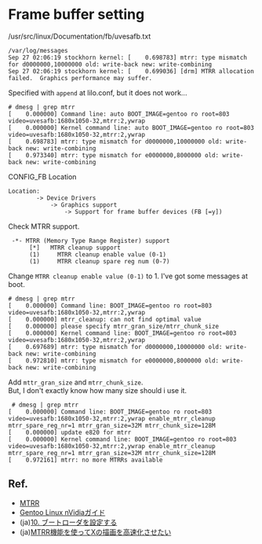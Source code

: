 
# Frame buffer setting

/usr/src/linux/Documentation/fb/uvesafb.txt


```
/var/log/messages
Sep 27 02:06:19 stockhorn kernel: [    0.698783] mtrr: type mismatch for d0000000,10000000 old: write-back new: write-combining
Sep 27 02:06:19 stockhorn kernel: [    0.699036] [drm] MTRR allocation failed.  Graphics performance may suffer.
```

Specified with `append` at lilo.conf, but it does not work...

```
# dmesg | grep mtrr
[    0.000000] Command line: auto BOOT_IMAGE=gentoo ro root=803 video=uvesafb:1680x1050-32,mtrr:2,ywrap
[    0.000000] Kernel command line: auto BOOT_IMAGE=gentoo ro root=803 video=uvesafb:1680x1050-32,mtrr:2,ywrap
[    0.698783] mtrr: type mismatch for d0000000,10000000 old: write-back new: write-combining
[    0.973340] mtrr: type mismatch for e0000000,8000000 old: write-back new: write-combining
```

CONFIG_FB Location

```
Location:
        -> Device Drivers
            -> Graphics support
                -> Support for frame buffer devices (FB [=y])
```

Check MTRR support.

```
 -*- MTRR (Memory Type Range Register) support
      [*]   MTRR cleanup support
      (1)     MTRR cleanup enable value (0-1)
      (1)     MTRR cleanup spare reg num (0-7)
```

Change `MTRR cleanup enable value (0-1)` to 1.
I've got some messages at boot.

```
# dmesg | grep mtrr
[    0.000000] Command line: BOOT_IMAGE=gentoo ro root=803 video=uvesafb:1680x1050-32,mtrr:2,ywrap
[    0.000000] mtrr_cleanup: can not find optimal value
[    0.000000] please specify mtrr_gran_size/mtrr_chunk_size
[    0.000000] Kernel command line: BOOT_IMAGE=gentoo ro root=803 video=uvesafb:1680x1050-32,mtrr:2,ywrap
[    0.697689] mtrr: type mismatch for d0000000,10000000 old: write-back new: write-combining
[    0.972810] mtrr: type mismatch for e0000000,8000000 old: write-back new: write-combining
```

Add `mttr_gran_size` and `mtrr_chunk_size`.  
But, I don't exactly know how many size should i use it.

```
 # dmesg | grep mtrr
[    0.000000] Command line: BOOT_IMAGE=gentoo ro root=803 video=uvesafb:1680x1050-32,mtrr:2,ywrap enable_mtrr_cleanup mtrr_spare_reg_nr=1 mtrr_gran_size=32M mtrr_chunk_size=128M
[    0.000000] update e820 for mtrr
[    0.000000] Kernel command line: BOOT_IMAGE=gentoo ro root=803 video=uvesafb:1680x1050-32,mtrr:2,ywrap enable_mtrr_cleanup mtrr_spare_reg_nr=1 mtrr_gran_size=32M mtrr_chunk_size=128M
[    0.972161] mtrr: no more MTRRs available
```

## Ref.

* [MTRR](http://en.gentoo-wiki.com/wiki/MTRR)
* [Gentoo Linux nVidiaガイド](http://www.gentoo.org/doc/ja/nvidia-guide.xml?style=printable)
* (ja)[10. ブートローダを設定する](http://www.gentoo.org/doc/ja/handbook/handbook-amd64.xml?style=printable&part=1&chap=10)
* (ja)[MTRR機能を使ってXの描画を高速化させたい](http://www.itmedia.co.jp/help/tips/linux/l0173.html)
